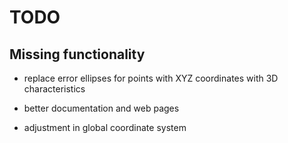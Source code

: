 #  TODO
## Missing functionality

* replace error ellipses for points with XYZ coordinates with 3D
  characteristics

* better documentation and web pages

* adjustment in global coordinate system
